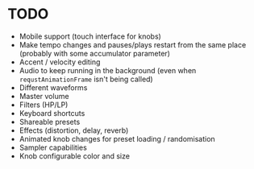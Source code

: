 # TODO
- Mobile support (touch interface for knobs)
- Make tempo changes and pauses/plays restart from the same place (probably with some accumulator parameter)
- Accent / velocity editing
- Audio to keep running in the background (even when `requstAnimationFrame` isn't being called)
- Different waveforms
- Master volume
- Filters (HP/LP)
- Keyboard shortcuts
- Shareable presets
- Effects (distortion, delay, reverb)
- Animated knob changes for preset loading / randomisation
- Sampler capabilities
- Knob configurable color and size
